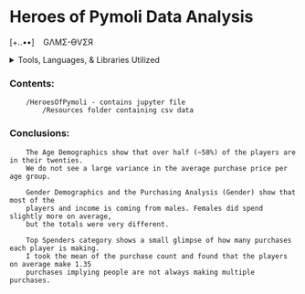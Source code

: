 # Heroes of Pymoli Data Analysis

[+..••]&nbsp;&nbsp;&nbsp;&nbsp;GΛMΣ-ӨVΣЯ


<details>
<summary> Tools, Languages, & Libraries Utilized</summary>
<li>Python</li>
<li>Pandas</li>
<li>VS Code</li>
<li>Jupyter Notebook</li>
</details>

### Contents:

		/HeroesOfPymoli - contains jupyter file
			/Resources folder containing csv data
		

### Conclusions: 

		The Age Demographics show that over half (~58%) of the players are in their twenties. 
		We do not see a large variance in the average purchase price per age group.

		Gender Demographics and the Purchasing Analysis (Gender) show that most of the
		players and income is coming from males. Females did spend slightly more on average,
		but the totals were very different. 

		Top Spenders category shows a small glimpse of how many purchases each player is making.
		I took the mean of the purchase count and found that the players on average make 1.35
		purchases implying people are not always making multiple purchases.


		